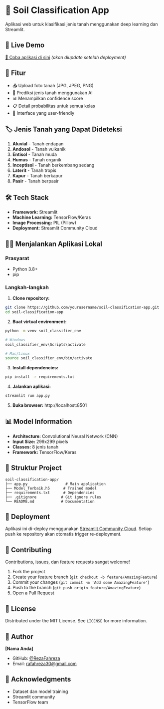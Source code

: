 # 🌱 Soil Classification App

Aplikasi web untuk klasifikasi jenis tanah menggunakan deep learning dan Streamlit.

## 🚀 Live Demo

[🔗 Coba aplikasi di sini](https://your-app-url.streamlit.app) *(akan diupdate setelah deployment)*

## 🎯 Fitur

- 📤 Upload foto tanah (JPG, JPEG, PNG)
- 🤖 Prediksi jenis tanah menggunakan AI
- 📊 Menampilkan confidence score
- 📋 Detail probabilitas untuk semua kelas
- 🎨 Interface yang user-friendly

## 🏷️ Jenis Tanah yang Dapat Dideteksi

1. **Aluvial** - Tanah endapan
2. **Andosol** - Tanah vulkanik
3. **Entisol** - Tanah muda
4. **Humus** - Tanah organik
5. **Inceptisol** - Tanah berkembang sedang
6. **Laterit** - Tanah tropis
7. **Kapur** - Tanah berkapur
8. **Pasir** - Tanah berpasir

## 🛠️ Tech Stack

- **Framework:** Streamlit
- **Machine Learning:** TensorFlow/Keras
- **Image Processing:** PIL (Pillow)
- **Deployment:** Streamlit Community Cloud

## 🏃‍♂️ Menjalankan Aplikasi Lokal

### Prasyarat
- Python 3.8+
- pip

### Langkah-langkah

1. **Clone repository:**
```bash
git clone https://github.com/yourusername/soil-classification-app.git
cd soil-classification-app
```

2. **Buat virtual environment:**
```bash
python -m venv soil_classifier_env

# Windows
soil_classifier_env\Scripts\activate

# Mac/Linux
source soil_classifier_env/bin/activate
```

3. **Install dependencies:**
```bash
pip install -r requirements.txt
```

4. **Jalankan aplikasi:**
```bash
streamlit run app.py
```

5. **Buka browser:** http://localhost:8501

## 📊 Model Information

- **Architecture:** Convolutional Neural Network (CNN)
- **Input Size:** 299x299 pixels
- **Classes:** 8 jenis tanah
- **Framework:** TensorFlow/Keras

## 📁 Struktur Project

```
soil-classification-app/
├── app.py                 # Main application
├── Model_Terbaik.h5      # Trained model
├── requirements.txt      # Dependencies
├── .gitignore           # Git ignore rules
└── README.md            # Documentation
```

## 🚀 Deployment

Aplikasi ini di-deploy menggunakan [Streamlit Community Cloud](https://streamlit.io/cloud). Setiap push ke repository akan otomatis trigger re-deployment.

## 🤝 Contributing

Contributions, issues, dan feature requests sangat welcome!

1. Fork the project
2. Create your feature branch (`git checkout -b feature/AmazingFeature`)
3. Commit your changes (`git commit -m 'Add some AmazingFeature'`)
4. Push to the branch (`git push origin feature/AmazingFeature`)
5. Open a Pull Request

## 📝 License

Distributed under the MIT License. See `LICENSE` for more information.

## 👤 Author

**[Nama Anda]**
- GitHub: [@RezaFahreza](https://github.com/RezaFahreza)
- Email: rafahreza30@gmail.com

## 🙏 Acknowledgments

- Dataset dan model training
- Streamlit community
- TensorFlow team